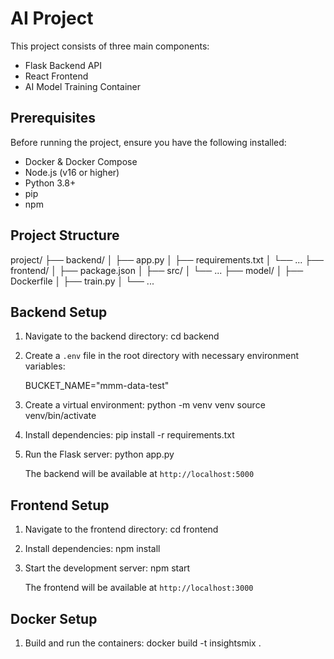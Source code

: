 # AI Project

This project consists of three main components:
- Flask Backend API
- React Frontend
- AI Model Training Container

## Prerequisites

Before running the project, ensure you have the following installed:
- Docker & Docker Compose
- Node.js (v16 or higher)
- Python 3.8+
- pip
- npm

## Project Structure

project/
├── backend/
│   ├── app.py
│   ├── requirements.txt
│   └── ...
├── frontend/
│   ├── package.json
│   ├── src/
│   └── ...
├── model/
│   ├── Dockerfile
│   ├── train.py
│   └── ...

## Backend Setup

1. Navigate to the backend directory:
   cd backend

2. Create a `.env` file in the root directory with necessary environment variables:

   BUCKET_NAME="mmm-data-test"

3. Create a virtual environment:
   python -m venv venv
   source venv/bin/activate


4. Install dependencies:
   pip install -r requirements.txt


5. Run the Flask server:
   python app.py

   The backend will be available at `http://localhost:5000`

## Frontend Setup

1. Navigate to the frontend directory:
   cd frontend


2. Install dependencies:
   npm install


3. Start the development server:
   npm start

   The frontend will be available at `http://localhost:3000`

## Docker Setup

1. Build and run the containers:
   docker build -t insightsmix .